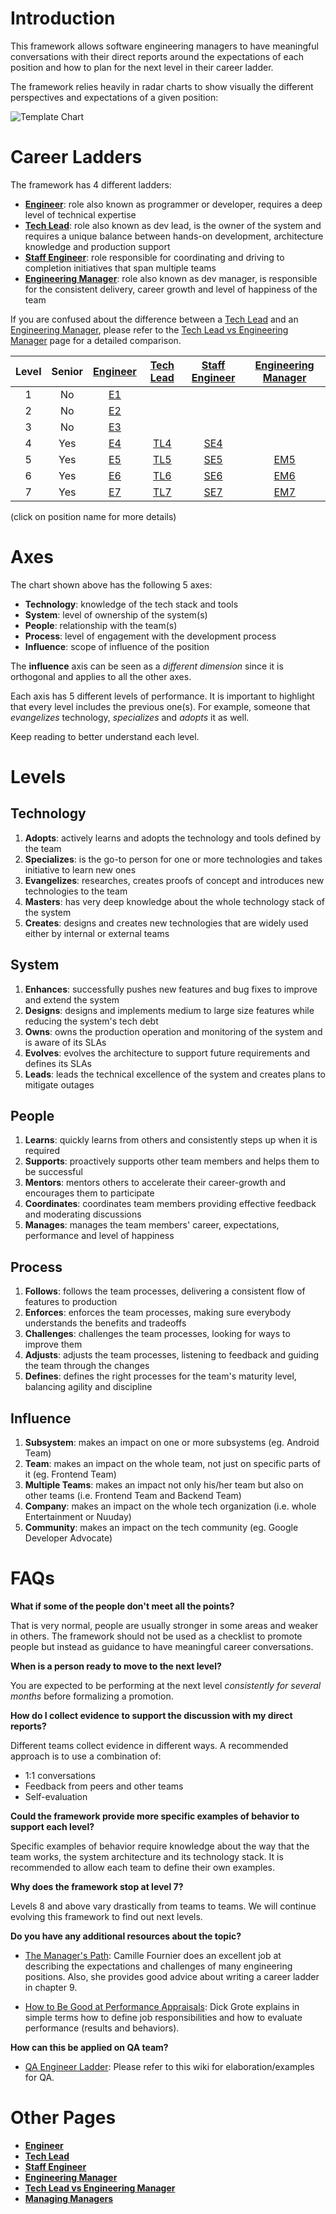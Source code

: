 # Introduction

This framework allows software engineering managers to have meaningful conversations with their direct reports around the expectations of each position and how to plan for the next level in their career ladder.

The framework relies heavily in radar charts to show visually the different perspectives and expectations of a given position:

<picture>
  <source media="(prefers-color-scheme: dark)" srcset="charts/template-dark.png">
  <source media="(prefers-color-scheme: light)" srcset="charts/template.png">
  <img alt="Template Chart" src="charts/template.png">
</picture>

# Career Ladders

The framework has 4 different ladders:

* [**Engineer**](Engineer.md): role also known as programmer or developer, requires a deep level of technical expertise
* [**Tech Lead**](TechLead.md): role also known as dev lead, is the owner of the system and requires a unique balance between hands-on development, architecture knowledge and production support
* [**Staff Engineer**](TechnicalProgramManager.md): role responsible for coordinating and driving to completion initiatives that span multiple teams
* [**Engineering Manager**](EngineeringManager.md): role also known as dev manager, is responsible for the consistent delivery, career growth and level of happiness of the team

If you are confused about the difference between a [Tech Lead](TechLead.md) and an [Engineering Manager](EngineeringManager.md), please refer to the [Tech Lead vs Engineering Manager](TechLead-EngineeringManager.md) page for a detailed comparison.

| Level | Senior | [Engineer](Engineer.md) | [Tech Lead](TechLead.md) | [Staff Engineer](StaffEngineer.md) | [Engineering Manager](EngineeringManager.md) |
| :---: | :---: | :---: | :---: | :---: |  :---: |
| 1 | No | [E1](Engineer.md#e1---engineer-1) | | | |
| 2 | No | [E2](Engineer.md#e2---engineer-2) | | | |
| 3 | No | [E3](Engineer.md#e3---engineer-3) | | | |
| 4 | Yes | [E4](Engineer.md#e4---engineer-4) | [TL4](TechLead.md#tl4---tech-lead-4) | [SE4](StaffEngineer.md#SE4---staff-engineer-4) | |
| 5 | Yes | [E5](Engineer.md#e5---engineer-5) | [TL5](TechLead.md#tl5---tech-lead-5) | [SE5](StaffEngineer.md#SE5---staff-engineer-5) | [EM5](EngineeringManager.md#em5---engineering-manager-5) |
| 6 | Yes | [E6](Engineer.md#d6---engineer-6) | [TL6](TechLead.md#tl6---tech-lead-6) | [SE6](StaffEngineer.md#SE6---staff-engineer-6) | [EM6](EngineeringManager.md#em6---engineering-manager-6) |
| 7 | Yes | [E7](Engineer.md#d7---engineer-7) | [TL7](TechLead.md#tl7---tech-lead-7) | [SE7](StaffEngineer.md#SE7---staff-engineer-7) | [EM7](EngineeringManager.md#em7---engineering-manager-7) |

(click on position name for more details)

# Axes

The chart shown above has the following 5 axes:
* **Technology**: knowledge of the tech stack and tools
* **System**: level of ownership of the system(s)
* **People**: relationship with the team(s)
* **Process**: level of engagement with the development process
* **Influence**: scope of influence of the position

The **influence** axis can be seen as a *different dimension* since it is orthogonal and applies to all the other axes.

Each axis has 5 different levels of performance. It is important to highlight that every level includes the previous one(s). For example, someone that *evangelizes* technology, *specializes* and *adopts* it as well.

Keep reading to better understand each level.

# Levels

## Technology

1. **Adopts**: actively learns and adopts the technology and tools defined by the team
2. **Specializes**: is the go-to person for one or more technologies and takes initiative to learn new ones
3. **Evangelizes**: researches, creates proofs of concept and introduces new technologies to the team
4. **Masters**: has very deep knowledge about the whole technology stack of the system
5. **Creates**: designs and creates new technologies that are widely used either by internal or external teams

## System

1. **Enhances**: successfully pushes new features and bug fixes to improve and extend the system
2. **Designs**: designs and implements medium to large size features while reducing the system's tech debt
3. **Owns**: owns the production operation and monitoring of the system and is aware of its SLAs
4. **Evolves**: evolves the architecture to support future requirements and defines its SLAs
5. **Leads**: leads the technical excellence of the system and creates plans to mitigate outages

## People

1. **Learns**: quickly learns from others and consistently steps up when it is required
2. **Supports**: proactively supports other team members and helps them to be successful
3. **Mentors**: mentors others to accelerate their career-growth and encourages them to participate
4. **Coordinates**: coordinates team members providing effective feedback and moderating discussions
5. **Manages**: manages the team members' career, expectations, performance and level of happiness

## Process

1. **Follows**: follows the team processes, delivering a consistent flow of features to production
2. **Enforces**: enforces the team processes, making sure everybody understands the benefits and tradeoffs
3. **Challenges**: challenges the team processes, looking for ways to improve them
4. **Adjusts**: adjusts the team processes, listening to feedback and guiding the team through the changes
5. **Defines**: defines the right processes for the team's maturity level, balancing agility and discipline

## Influence

1. **Subsystem**: makes an impact on one or more subsystems (eg. Android Team)
2. **Team**: makes an impact on the whole team, not just on specific parts of it (eg. Frontend Team)
3. **Multiple Teams**: makes an impact not only his/her team but also on other teams (i.e. Frontend Team and Backend Team)
4. **Company**: makes an impact on the whole tech organization (i.e. whole Entertainment or Nuuday)
5. **Community**: makes an impact on the tech community (eg. Google Developer Advocate)

# FAQs

**What if some of the people don't meet all the points?**

That is very normal, people are usually stronger in some areas and weaker in others. The framework should not be used as a checklist to promote people but instead as guidance to have meaningful career conversations.

**When is a person ready to move to the next level?**

You are expected to be performing at the next level *consistently for several months* before formalizing a promotion.

**How do I collect evidence to support the discussion with my direct reports?**

Different teams collect evidence in different ways. A recommended approach is to use a combination of:
* 1:1 conversations
* Feedback from peers and other teams
* Self-evaluation

**Could the framework provide more specific examples of behavior to support each level?**

Specific examples of behavior require knowledge about the way that the team works, the system architecture and its technology stack. It is recommended to allow each team to define their own examples.

**Why does the framework stop at level 7?**

Levels 8 and above vary drastically from teams to teams. We will continue evolving this framework to find out next levels.

**Do you have any additional resources about the topic?**

* [The Manager's Path](http://shop.oreilly.com/product/0636920056843.do): Camille Fournier does an excellent job at describing the expectations and challenges of many engineering positions. Also, she provides good advice about writing a career ladder in chapter 9.

* [How to Be Good at Performance Appraisals](https://store.hbr.org/product/how-to-be-good-at-performance-appraisals-simple-effective-done-right/10295): Dick Grote explains in simple terms how to define job responsibilities and how to evaluate performance (results and behaviors).

**How can this be applied on QA team?**

* [QA Engineer Ladder](https://wiki.nuuday.dk/display/DQA/QA+Engineering+Ladder): Please refer to this wiki for elaboration/examples for QA.

# Other Pages

* [**Engineer**](Engineer.md)
* [**Tech Lead**](TechLead.md)
* [**Staff Engineer**](StaffEngineer.md)
* [**Engineering Manager**](EngineeringManager.md)
* [**Tech Lead vs Engineering Manager**](TechLead-EngineeringManager.md)
* [**Managing Managers**](Managing-Managers.md)

